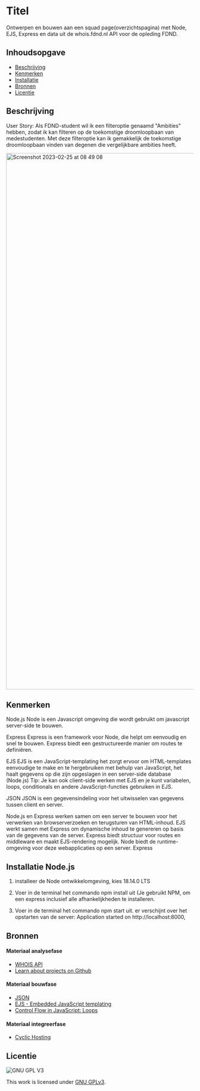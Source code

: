 
# Titel
Ontwerpen en bouwen aan een squad page(overzichtspagina) met Node, EJS, Express en data uit de whois.fdnd.nl API voor de opleding FDND.

## Inhoudsopgave

  * [Beschrijving](#beschrijving)
  * [Kenmerken](#kenmerken)
  * [Installatie](#installatie)
  * [Bronnen](#bronnen)
  * [Licentie](#licentie)

## Beschrijving
User Story: Als FDND-student wil ik een filteroptie genaamd "Ambities" hebben, zodat ik kan filteren op de toekomstige droomloopbaan van medestudenten. Met deze filteroptie kan ik gemakkelijk de toekomstige droomloopbaan vinden van degenen die vergelijkbare ambities heeft.

<img width="1437" alt="Screenshot 2023-02-25 at 08 49 08" src="https://user-images.githubusercontent.com/106346778/221345648-2d84eaaa-a465-4dae-9381-b3569ffc53b3.png">
<!-- Voeg een link toe naar Github Pages 🌐-->

## Kenmerken
Node.js
Node is een Javascript omgeving die wordt gebruikt om javascript server-side te bouwen.

Express
Express is een framework voor Node, die helpt om eenvoudig en snel te bouwen. Express biedt een gestructureerde manier om routes te definiëren.

EJS
EJS is een JavaScript-templating het zorgt ervoor om HTML-templates eenvoudige te make en te hergebruiken met behulp van JavaScript, het haalt gegevens op die zijn opgeslagen in een server-side database (Node.js) Tip: Je kan ook client-side werken met EJS en je kunt variabelen, loops, conditionals en andere JavaScript-functies gebruiken in EJS.

JSON
JSON is een gegevensindeling voor het uitwisselen van gegevens tussen client en server.

Node.js en Express werken samen om een server te bouwen voor het verwerken van browserverzoeken en terugsturen van HTML-inhoud. EJS werkt samen met Express om dynamische inhoud te genereren op basis van de gegevens van de server. Express biedt structuur voor routes en middleware en maakt EJS-rendering mogelijk. Node biedt de runtime-omgeving voor deze webapplicaties op een server. Express

## Installatie Node.js
1. installeer de Node ontwikkelomgeving, kies 18.14.0 LTS

2. Voer in de terminal het commando npm install uit (Je gebruikt NPM, om een express inclusief alle afhankelijkheden te installeren.

3.  Voer in de terminal het commando npm start uit. er verschijnt over het opstarten van de server: Application started on http://localhost:8000, 

<!-- Bij Installatie staat stap-voor-stap beschreven hoe je de development omgeving moet inrichten om aan de repository te kunnen werken. -->

## Bronnen

#### Materiaal analysefase
- [WHOIS API](https://whois.fdnd.nl)
- [Learn about projects on Github](https://docs.github.com/en/issues/planning-and-tracking-with-projects/learning-about-projects/about-projects)

#### Materiaal bouwfase

- [JSON](https://developer.mozilla.org/en-US/docs/Web/JavaScript/Reference/Global_Objects/JSON)
- [EJS - Embedded JavaScript templating](https://ejs.co)
- [Control Flow in JavaScript: Loops](https://dev.to/pszponder/control-flow-in-javascript-loops-26bd)

#### Materiaal integreerfase

- [Cyclic Hosting](https://www.cyclic.sh/)

## Licentie

![GNU GPL V3](https://www.gnu.org/graphics/gplv3-127x51.png)

This work is licensed under [GNU GPLv3](./LICENSE).
